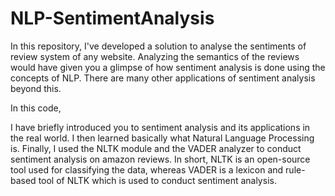 # NLP-SentimentAnalysis
In this repository, I've developed a solution to analyse the sentiments of review system of any website.
Analyzing the semantics of the reviews would have given you a glimpse of how sentiment analysis is done using the concepts of NLP. There are many other applications of sentiment analysis beyond this.

In this code, 

I have briefly introduced you to sentiment analysis and its applications in the real world.
I then learned basically what Natural Language Processing is.
Finally, I used the NLTK module and the VADER analyzer to conduct sentiment analysis on amazon reviews. 
In short, NLTK is an open-source tool used for classifying the data, whereas VADER is a lexicon and rule-based tool of NLTK which is used to conduct sentiment analysis.
